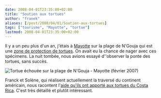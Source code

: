 ```yaml
---
date: 2008-04-01T23:35:00+02:00
title: "Soutien aux tortues"
author: "franek"
aliases: [/post/2008/04/01/Soutien-aux-tortues]
tags: ["tourisme", "Mayotte", "tortue"]
lastmod: 2008-04-01T23:35:00+02:00
---
```

Il y a un peu plus d'un an, j'étais à [Mayotte](http://fr.wikipedia.org/wiki/Mayotte) sur la plage de N'Gouja qui est une [zone de protection de tortues](http://www.airesmarines.org/reseau/membres.asp?id=23). On avait eu la chance de nager avec ces spécimens. La nuit tombée, nous avions essayé d''observer la ponte des tortues, sans succès.

![Tortue échouée sur la plage de N'Gouja - Mayotte (février 2007) ](https://franek.chicour.net/public/./.P2180134_m.jpg)

Franck et Solène, qui réalisent actuellement la traversé du continent américain, nous racontent l'[aide qu'ils ont apporté aux tortues du Costa Rica](http://delotrolado.over-blog.com/article-18184515.html). C'est très détaillé et plutôt intéressant.
